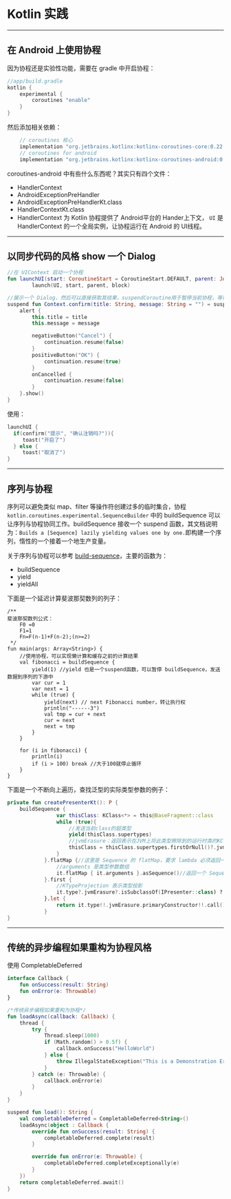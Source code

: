 # Kotlin 实践

---
## 在 Android 上使用协程

因为协程还是实验性功能，需要在 gradle 中开启协程：

```kotlin
//app/build.gradle
kotlin {
    experimental {
        coroutines "enable"
    }
}
```

然后添加相关依赖：

```kotlin
    // coroutines 核心
    implementation "org.jetbrains.kotlinx:kotlinx-coroutines-core:0.22.5"
    // coroutines for android
    implementation "org.jetbrains.kotlinx:kotlinx-coroutines-android:0.22.5"
```

coroutines-android 中有些什么东西呢？其实只有四个文件：

- HandlerContext
- AndroidExceptionPreHandler
- AndroidExceptionPreHandlerKt.class
- HandlerContextKt.class
- HandlerContext 为 Kotlin 协程提供了 Android平台的 Hander上下文， `UI` 是 HandlerContext 的一个全局实例，让协程运行在 Android 的 UI线程。

---
## 以同步代码的风格 show 一个 Dialog

```kotlin
//在 UIContext 启动一个协程
fun launchUI(start: CoroutineStart = CoroutineStart.DEFAULT, parent: Job? = null, block: suspend CoroutineScope.() -> Unit) =
        launch(UI, start, parent, block)

//展示一个 Dialog，然后可以直接获取其结果，suspendCoroutine用于暂停当前协程，等待新的协程执行结束
suspend fun Context.confirm(title: String, message: String = "") = suspendCoroutine<Boolean> { continuation ->
    alert {
        this.title = title
        this.message = message

        negativeButton("Cancel") {
            continuation.resume(false)
        }
        positiveButton("OK") {
            continuation.resume(true)
        }
        onCancelled {
            continuation.resume(false)
        }
    }.show()
}
```

使用：

```kotlin
launchUI {
  if(confirm("提示", "确认注销吗?")){
     toast("开启了")
  } else {
     toast("取消了")
}
```

---
## 序列与协程

序列可以避免类似 map、filter 等操作符创建过多的临时集合，协程 `kotlin.coroutines.experimental.SequenceBuilder` 中的 buildSequence 可以让序列与协程协同工作。buildSequence 接收一个 suspend 函数，其文档说明为：`Builds a [Sequence] lazily yielding values one by one.`即构建一个序列，惰性的一个接着一个地生产变量。

关于序列与协程可以参考 [build-sequence](https://kotlinlang.org/api/latest/jvm/stdlib/kotlin.coroutines.experimental/build-sequence.html)，主要的函数为：

- buildSequence
- yield
- yieldAll

下面是一个延迟计算斐波那契数列的列子：

```
/**
斐波那契数列公式：
    F0 =0
    F1=1
    Fn=F(n-1)+F(n-2);(n>=2)
 */
fun main(args: Array<String>) {
    //使用协程，可以实现懒计算和缓存之前的计算结果
    val fibonacci = buildSequence {
        yield(1) //yield 也是一个suspend函数，可以暂停 buildSequence，发送数据到序列的下游中
        var cur = 1
        var next = 1
        while (true) {
            yield(next) // next Fibonacci number，转让执行权
            println("------3")
            val tmp = cur + next
            cur = next
            next = tmp
        }
    }

    for (i in fibonacci) {
        println(i)
        if (i > 100) break //大于100就停止循环
    }
}
```

下面是一个不断向上遍历，查找泛型的实际类型参数的例子：

```kotlin
private fun createPresenterKt(): P {
    buildSequence {
                var thisClass: KClass<*> = this@BaseFragment::class
                while (true){
                    //发送当前class的超类型
                    yield(thisClass.supertypes)
                    //jvmErasure：返回表示在JVM上将此类型擦除到的运行时类的KClass实例
                    thisClass = thisClass.supertypes.firstOrNull()?.jvmErasure?: break
                }
            }.flatMap {//这里是 Sequence 的 flatMap，要求 lambda 必须返回一个 Sequence
                //arguments 是类型参数数组
                it.flatMap { it.arguments }.asSequence()//返回一个 Sequence
            }.first {
                //KTypeProjection 表示类型投影
                it.type?.jvmErasure?.isSubclassOf(IPresenter::class) ?: false
            }.let {
                return it.type!!.jvmErasure.primaryConstructor!!.call() as P
            }
}
```

---
## 传统的异步编程如果重构为协程风格

使用 CompletableDeferred

```kotlin
interface Callback {
    fun onSuccess(result: String)
    fun onError(e: Throwable)
}

/*传统异步编程如果重构为协程*/
fun loadAsync(callback: Callback) {
    thread {
        try {
            Thread.sleep(1000)
            if (Math.random() > 0.5f) {
                callback.onSuccess("HelloWorld")
            } else {
                throw IllegalStateException("This is a Demonstration Error.")
            }
        } catch (e: Throwable) {
            callback.onError(e)
        }
    }
}

suspend fun load(): String {
    val completableDeferred = CompletableDeferred<String>()
    loadAsync(object : Callback {
        override fun onSuccess(result: String) {
            completableDeferred.complete(result)
        }

        override fun onError(e: Throwable) {
            completableDeferred.completeExceptionally(e)
        }
    })
    return completableDeferred.await()
}
```